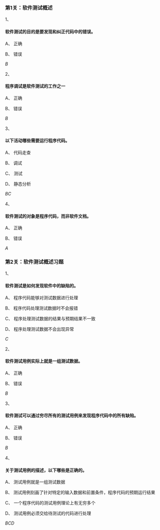 ### 第1关：软件测试概述

1、

#### 软件测试的目的是要发现和纠正代码中的错误。


A、
正确

B、
错误

*B*

2、

#### 程序调试是软件测试的工作之一


A、
正确

B、
错误

*B*

3、

#### 以下活动哪些需要运行程序代码。


A、
代码走查


B、
调试


C、
测试

D、
静态分析

*BC*

4、

#### 软件测试的对象是程序代码，而非软件文档。


A、
正确

B、
错误

*A*



### 第2关：软件测试概述习题

1、

#### 软件测试是如何发现软件中的缺陷的。


A、
程序代码能够对测试数据进行处理


B、
程序代码处理测试数据时不会报错


C、
程序处理测试数据的结果与预期结果不一致

D、
程序处理测试数据不会出现异常

*C*

2、

#### 软件测试用例实际上就是一组测试数据。

A、
正确

B、
错误

*B*

3、

#### 软件测试可以通过穷尽所有的测试用例来发现程序代码中的所有缺陷。


A、
正确

B、
错误

*B*

4、

#### 关于测试用例的描述，以下哪些是正确的。


A、
测试用例就是一组测试数据


B、
测试用例刻画了针对特定的输入数据和前置条件，程序代码的预期运行结果


C、
一个程序代码的测试用例理论上有无穷多个

D、
测试用例必须交给待测试的代码进行处理

*BCD*